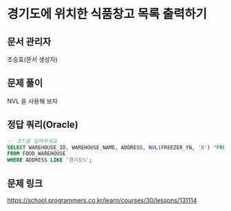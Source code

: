 # 경기도에 위치한 식품창고 목록 출력하기
## 문서 관리자
조승효(문서 생성자)
## 문제 풀이
NVL 을 사용해 보자
## 정답 쿼리(Oracle)
``` sql
-- 코드를 입력하세요
SELECT WAREHOUSE_ID, WAREHOUSE_NAME, ADDRESS, NVL(FREEZER_YN, 'N') "FREEZER_YN"
FROM FOOD_WAREHOUSE
WHERE ADDRESS LIKE '경기도%';
```
## 문제 링크
https://school.programmers.co.kr/learn/courses/30/lessons/131114